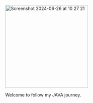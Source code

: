 <img width="263" alt="Screenshot 2024-06-26 at 10 27 21" src="https://github.com/Huiping27/java_test/assets/161333572/367fff35-db78-41fd-b596-8d0eaf55a435">




Welcome to follow my JAVA journey.
